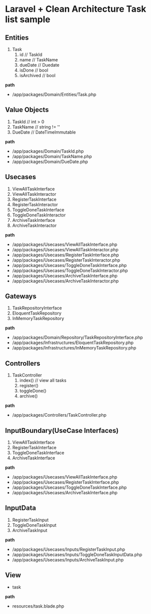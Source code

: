 # Laravel + Clean Architecture Task list sample

## Entities

1. Task
   1. id         // TaskId
   2. name       // TaskName
   3. dueDate    // Duedate
   4. isDone     // bool
   5. isArchived // bool

**path**

* /app/packages/Domain/Entities/Task.php

## Value Objects

1. TaskId   // int > 0
2. TaskName // string != ''
3. DueDate  // DateTimeImmutable

**path**

* /app/packages/Domain/TaskId.php
* /app/packages/Domain/TaskName.php
* /app/packages/Domain/DueDate.php

## Usecases

1. ViewAllTaskInterface
2. ViewAllTaskInteractor
3. RegisterTaskInterface
4. RegisterTaskInteractor
5. ToggleDoneTaskInterface
6. ToggleDoneTaskInteractor
7. ArchiveTaskInterface
8. ArchiveTaskInteractor


**path**

* /app/packages/Usecases/ViewAllTaskInterface.php
* /app/packages/Usecases/ViewAllTaskInteractor.php
* /app/packages/Usecases/RegisterTaskInterface.php
* /app/packages/Usecases/RegisterTaskInteractor.php
* /app/packages/Usecases/ToggleDoneTaskInterface.php
* /app/packages/Usecases/ToggleDoneTaskInteractor.php
* /app/packages/Usecases/ArchiveTaskInterface.php
* /app/packages/Usecases/ArchiveTaskInteractor.php

## Gateways

1. TaskRepositoryInterface
2. EloquentTaskRepository
3. InMemoryTaskRepository

**path**

* /app/packages/Domain/Repository/TaskRepositoryInterface.php
* /app/packages/Infrastructures/EloquentTaskRepository.php
* /app/packages/Infrastructures/InMemoryTaskRepository.php

## Controllers

1. TaskController
   1. index()      // view all tasks
   2. register()
   3. toggleDone()
   4. archive()

**path**

* /app/packages/Controllers/TaskController.php

## InputBoundary(UseCase Interfaces)

1. ViewAllTaskInterface
2. RegisterTaskInterface
3. ToggleDoneTaskInterface
4. ArchiveTaskInterface

**path**

* /app/packages/Usecases/ViewAllTaskInterface.php
* /app/packages/Usecases/RegisterTaskInterface.php
* /app/packages/Usecases/ToggleDoneTaskInterface.php
* /app/packages/Usecases/ArchiveTaskInterface.php

## InputData

1. RegisterTaskInput
2. ToggleDoneTaskInput
3. ArchiveTaskInput

**path**

* /app/packages/Usecases/Inputs/RegisterTaskInput.php
* /app/packages/Usecases/Inputs/ToggleDoneTaskInputData.php
* /app/packages/Usecases/Inputs/ArchiveTaskInput.php

## View

* task

**path**

* resources/task.blade.php
